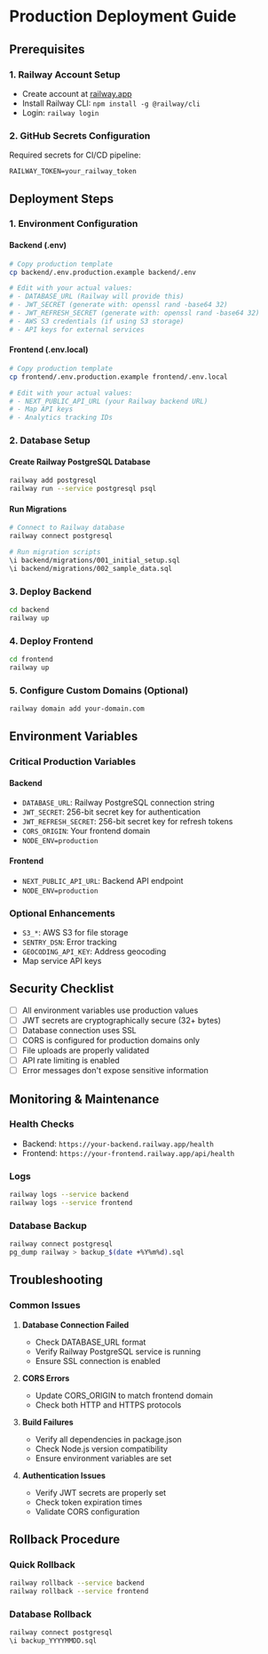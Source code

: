 # Production Deployment Guide

## Prerequisites

### 1. Railway Account Setup
- Create account at [railway.app](https://railway.app)
- Install Railway CLI: `npm install -g @railway/cli`
- Login: `railway login`

### 2. GitHub Secrets Configuration
Required secrets for CI/CD pipeline:
```
RAILWAY_TOKEN=your_railway_token
```

## Deployment Steps

### 1. Environment Configuration

#### Backend (.env)
```bash
# Copy production template
cp backend/.env.production.example backend/.env

# Edit with your actual values:
# - DATABASE_URL (Railway will provide this)
# - JWT_SECRET (generate with: openssl rand -base64 32)
# - JWT_REFRESH_SECRET (generate with: openssl rand -base64 32)
# - AWS S3 credentials (if using S3 storage)
# - API keys for external services
```

#### Frontend (.env.local)
```bash
# Copy production template
cp frontend/.env.production.example frontend/.env.local

# Edit with your actual values:
# - NEXT_PUBLIC_API_URL (your Railway backend URL)
# - Map API keys
# - Analytics tracking IDs
```

### 2. Database Setup

#### Create Railway PostgreSQL Database
```bash
railway add postgresql
railway run --service postgresql psql
```

#### Run Migrations
```bash
# Connect to Railway database
railway connect postgresql

# Run migration scripts
\i backend/migrations/001_initial_setup.sql
\i backend/migrations/002_sample_data.sql
```

### 3. Deploy Backend
```bash
cd backend
railway up
```

### 4. Deploy Frontend
```bash
cd frontend
railway up
```

### 5. Configure Custom Domains (Optional)
```bash
railway domain add your-domain.com
```

## Environment Variables

### Critical Production Variables

#### Backend
- `DATABASE_URL`: Railway PostgreSQL connection string
- `JWT_SECRET`: 256-bit secret key for authentication
- `JWT_REFRESH_SECRET`: 256-bit secret key for refresh tokens
- `CORS_ORIGIN`: Your frontend domain
- `NODE_ENV=production`

#### Frontend
- `NEXT_PUBLIC_API_URL`: Backend API endpoint
- `NODE_ENV=production`

### Optional Enhancements
- `S3_*`: AWS S3 for file storage
- `SENTRY_DSN`: Error tracking
- `GEOCODING_API_KEY`: Address geocoding
- Map service API keys

## Security Checklist

- [ ] All environment variables use production values
- [ ] JWT secrets are cryptographically secure (32+ bytes)
- [ ] Database connection uses SSL
- [ ] CORS is configured for production domains only
- [ ] File uploads are properly validated
- [ ] API rate limiting is enabled
- [ ] Error messages don't expose sensitive information

## Monitoring & Maintenance

### Health Checks
- Backend: `https://your-backend.railway.app/health`
- Frontend: `https://your-frontend.railway.app/api/health`

### Logs
```bash
railway logs --service backend
railway logs --service frontend
```

### Database Backup
```bash
railway connect postgresql
pg_dump railway > backup_$(date +%Y%m%d).sql
```

## Troubleshooting

### Common Issues

1. **Database Connection Failed**
   - Check DATABASE_URL format
   - Verify Railway PostgreSQL service is running
   - Ensure SSL connection is enabled

2. **CORS Errors**
   - Update CORS_ORIGIN to match frontend domain
   - Check both HTTP and HTTPS protocols

3. **Build Failures**
   - Verify all dependencies in package.json
   - Check Node.js version compatibility
   - Ensure environment variables are set

4. **Authentication Issues**
   - Verify JWT secrets are properly set
   - Check token expiration times
   - Validate CORS configuration

## Rollback Procedure

### Quick Rollback
```bash
railway rollback --service backend
railway rollback --service frontend
```

### Database Rollback
```bash
railway connect postgresql
\i backup_YYYYMMDD.sql
```